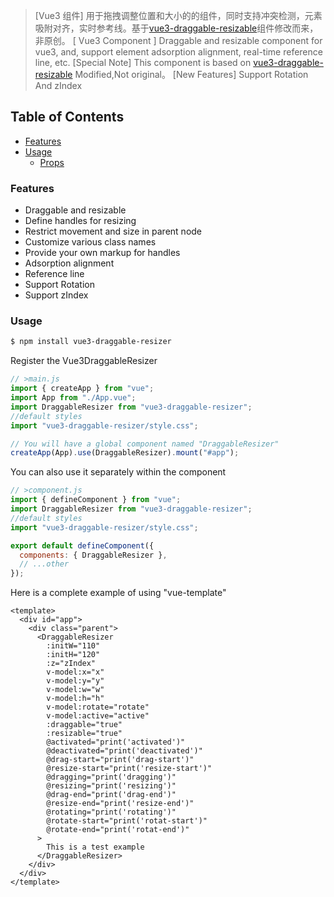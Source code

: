 > [Vue3 组件] 用于拖拽调整位置和大小的的组件，同时支持冲突检测，元素吸附对齐，实时参考线。基于[vue3-draggable-resizable](https://www.npmjs.com/package/vue3-draggable-resizable)组件修改而来，非原创。 [ Vue3 Component ] Draggable and resizable component for vue3, and, support element adsorption alignment, real-time reference line, etc. [Special Note] This component is based on [vue3-draggable-resizable](https://www.npmjs.com/package/vue3-draggable-resizable) Modified,Not original。 [New Features] Support Rotation And zIndex

## Table of Contents

- [Features](#features)
- [Usage](#Usage)
  - [Props](#props)

### Features

- Draggable and resizable
- Define handles for resizing
- Restrict movement and size in parent node
- Customize various class names
- Provide your own markup for handles
- Adsorption alignment
- Reference line
- Support Rotation
- Support zIndex

### Usage

```bash
$ npm install vue3-draggable-resizer
```

Register the Vue3DraggableResizer

```js
// >main.js
import { createApp } from "vue";
import App from "./App.vue";
import DraggableResizer from "vue3-draggable-resizer";
//default styles
import "vue3-draggable-resizer/style.css";

// You will have a global component named "DraggableResizer"
createApp(App).use(DraggableResizer).mount("#app");
```

You can also use it separately within the component

```js
// >component.js
import { defineComponent } from "vue";
import DraggableResizer from "vue3-draggable-resizer";
//default styles
import "vue3-draggable-resizer/style.css";

export default defineComponent({
  components: { DraggableResizer },
  // ...other
});
```

Here is a complete example of using "vue-template"

```vue
<template>
  <div id="app">
    <div class="parent">
      <DraggableResizer
        :initW="110"
        :initH="120"
        :z="zIndex"
        v-model:x="x"
        v-model:y="y"
        v-model:w="w"
        v-model:h="h"
        v-model:rotate="rotate"
        v-model:active="active"
        :draggable="true"
        :resizable="true"
        @activated="print('activated')"
        @deactivated="print('deactivated')"
        @drag-start="print('drag-start')"
        @resize-start="print('resize-start')"
        @dragging="print('dragging')"
        @resizing="print('resizing')"
        @drag-end="print('drag-end')"
        @resize-end="print('resize-end')"
        @rotating="print('rotating')"
        @rotate-start="print('rotat-start')"
        @rotate-end="print('rotat-end')"
      >
        This is a test example
      </DraggableResizer>
    </div>
  </div>
</template>
```
